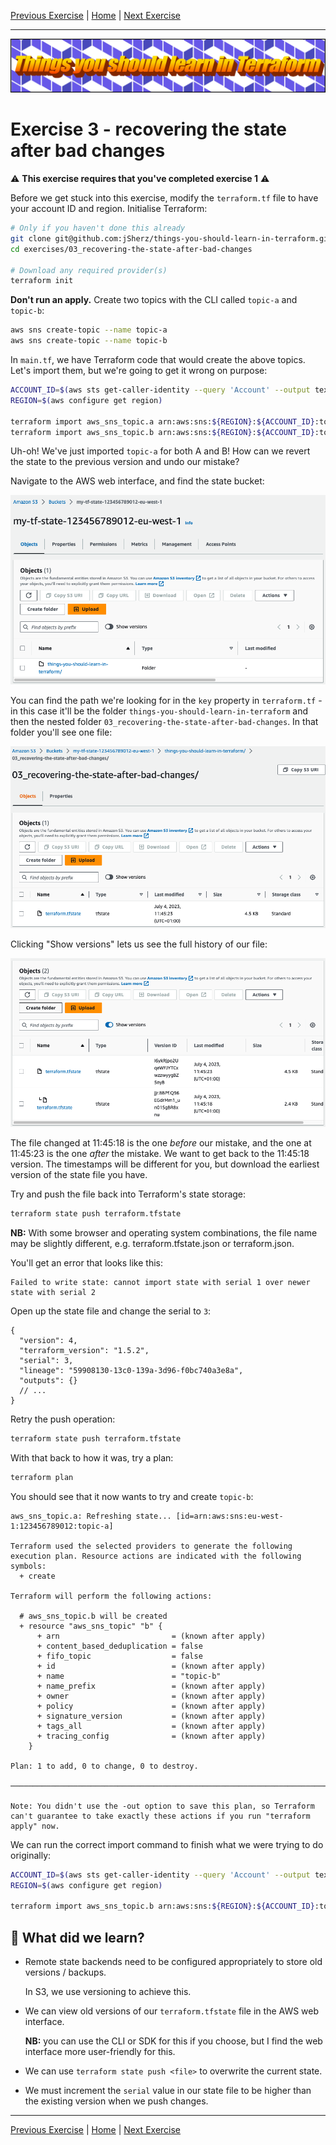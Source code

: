 [Previous Exercise] | [Home] | [Next Exercise]

[Previous Exercise]: ../02_pull-and-inspect-state/README.md

[Home]: ../../README.md

[Next Exercise]: ../04_keep-a-resource/README.md

---

![Things you should learn in Terraform](../../assets/logo.png)

# Exercise 3 - recovering the state after bad changes

⚠️ **This exercise requires that you've completed exercise 1** ⚠️

Before we get stuck into this exercise, modify the `terraform.tf` file to have
your account ID and region. Initialise Terraform:

```bash
# Only if you haven't done this already
git clone git@github.com:jSherz/things-you-should-learn-in-terraform.git
cd exercises/03_recovering-the-state-after-bad-changes

# Download any required provider(s)
terraform init
```

**Don't run an apply.** Create two topics with the CLI called `topic-a` and
`topic-b`:

```bash
aws sns create-topic --name topic-a
aws sns create-topic --name topic-b
```

In `main.tf`, we have Terraform code that would create the above topics. Let's
import them, but we're going to get it wrong on purpose:

```bash
ACCOUNT_ID=$(aws sts get-caller-identity --query 'Account' --output text)
REGION=$(aws configure get region)

terraform import aws_sns_topic.a arn:aws:sns:${REGION}:${ACCOUNT_ID}:topic-a
terraform import aws_sns_topic.b arn:aws:sns:${REGION}:${ACCOUNT_ID}:topic-a
```

Uh-oh! We've just imported `topic-a` for both A and B! How can we revert the
state to the previous version and undo our mistake?

Navigate to the AWS web interface, and find the state bucket:

![AWS S3 web interface showing one folder in our state bucket - things-you-should-learn-in-terraform](./state-bucket-root.png)

You can find the path we're looking for in the `key` property in
`terraform.tf` - in this case it'll be the folder
`things-you-should-learn-in-terraform` and then the nested folder
`03_recovering-the-state-after-bad-changes`. In that folder you'll see one
file:

![AWS S3 web interface showing one state file](./state-bucket-one-file.png)

Clicking "Show versions" lets us see the full history of our file:

![AWS S3 web interface showing two versions of terraform.tfstate](./state-bucket-show-versions.png)

The file changed at 11:45:18 is the one _before_ our mistake, and the one at
11:45:23 is the one _after_ the mistake. We want to get back to the 11:45:18
version. The timestamps will be different for you, but download the earliest
version of the state file you have.

Try and push the file back into Terraform's state storage:

```bash
terraform state push terraform.tfstate
```

**NB:** With some browser and operating system combinations, the file name may
be slightly different, e.g. terraform.tfstate.json or terraform.json.

You'll get an error that looks like this:

```
Failed to write state: cannot import state with serial 1 over newer state with serial 2
```

Open up the state file and change the serial to `3`:

```json5
{
  "version": 4,
  "terraform_version": "1.5.2",
  "serial": 3,
  "lineage": "59908130-13c0-139a-3d96-f0bc740a3e8a",
  "outputs": {}
  // ...
}
```

Retry the push operation:

```bash
terraform state push terraform.tfstate
```

With that back to how it was, try a plan:

```bash
terraform plan
```

You should see that it now wants to try and create `topic-b`:

```
aws_sns_topic.a: Refreshing state... [id=arn:aws:sns:eu-west-1:123456789012:topic-a]

Terraform used the selected providers to generate the following execution plan. Resource actions are indicated with the following symbols:
  + create

Terraform will perform the following actions:

  # aws_sns_topic.b will be created
  + resource "aws_sns_topic" "b" {
      + arn                         = (known after apply)
      + content_based_deduplication = false
      + fifo_topic                  = false
      + id                          = (known after apply)
      + name                        = "topic-b"
      + name_prefix                 = (known after apply)
      + owner                       = (known after apply)
      + policy                      = (known after apply)
      + signature_version           = (known after apply)
      + tags_all                    = (known after apply)
      + tracing_config              = (known after apply)
    }

Plan: 1 to add, 0 to change, 0 to destroy.

──────────────────────────────────────────────────────────────────────────────────────────────────────────────────────────────────────────────────────────────────────────────────────────────────────────────────────────────────────────────────────────────────────────────────────────────────────────────────────────────────────────────────────────────────────────────────────────────────────────────────────────────────────────────────────────────────────────────────

Note: You didn't use the -out option to save this plan, so Terraform can't guarantee to take exactly these actions if you run "terraform apply" now.
```

We can run the correct import command to finish what we were trying to do
originally:

```bash
ACCOUNT_ID=$(aws sts get-caller-identity --query 'Account' --output text)
REGION=$(aws configure get region)

terraform import aws_sns_topic.b arn:aws:sns:${REGION}:${ACCOUNT_ID}:topic-b
```

## 🍎 What did we learn?

* Remote state backends need to be configured appropriately to store old
  versions / backups.

  In S3, we use versioning to achieve this.

* We can view old versions of our `terraform.tfstate` file in the AWS web
  interface.

  **NB:** you can use the CLI or SDK for this if you choose, but I find the web
  interface more user-friendly for this.

* We can use `terraform state push <file>` to overwrite the current state.

* We must increment the `serial` value in our state file to be higher than the
  existing version when we push changes.

---

[Previous Exercise] | [Home] | [Next Exercise]
